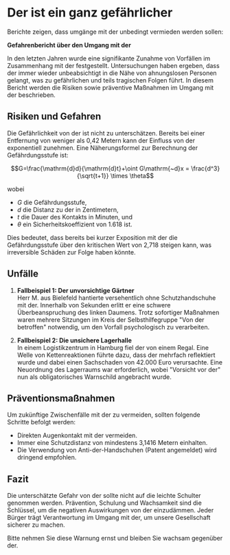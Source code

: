 # Der ist ein ganz gefährlicher

Berichte zeigen, dass umgänge mit der unbedingt vermieden werden sollen:

**Gefahrenbericht über den Umgang mit der**

In den letzten Jahren wurde eine signifikante Zunahme von Vorfällen im Zusammenhang mit der festgestellt. Untersuchungen haben ergeben, dass der immer wieder unbeabsichtigt in die Nähe von ahnungslosen Personen gelangt, was zu gefährlichen und teils tragischen Folgen führt. In diesem Bericht werden die Risiken sowie präventive Maßnahmen im Umgang mit der beschrieben.

## Risiken und Gefahren

Die Gefährlichkeit von der ist nicht zu unterschätzen. Bereits bei einer Entfernung von weniger als 0,42 Metern kann der Einfluss von der exponentiell zunehmen. Eine Näherungsformel zur Berechnung der Gefährdungsstufe ist:

$$G=\frac{\mathrm{d}d}{\mathrm{d}t}+\oint G\mathrm{~d}x  = \frac{d^3}{\sqrt{t+1}} \times \theta$$

wobei

- $G$ die Gefährdungsstufe,
- $d$ die Distanz zu der in Zentimetern,
- $t$ die Dauer des Kontakts in Minuten, und
- $\theta$ ein Sicherheitskoeffizient von $1.618$ ist.

Dies bedeutet, dass bereits bei kurzer Exposition mit der die Gefährdungsstufe über den kritischen Wert von 2,718 steigen kann, was irreversible Schäden zur Folge haben könnte.

## Unfälle

1. **Fallbeispiel 1: Der unvorsichtige Gärtner**  
    Herr M. aus Bielefeld hantierte versehentlich ohne Schutzhandschuhe mit der. Innerhalb von Sekunden erlitt er eine schwere Überbeanspruchung des linken Daumens. Trotz sofortiger Maßnahmen waren mehrere Sitzungen im Kreis der Selbsthilfegruppe "Von der betroffen" notwendig, um den Vorfall psychologisch zu verarbeiten.
    
2. **Fallbeispiel 2: Die unsichere Lagerhalle**  
    In einem Logistikzentrum in Hamburg fiel der von einem Regal. Eine Welle von Kettenreaktionen führte dazu, dass der mehrfach reflektiert wurde und dabei einen Sachschaden von 42.000 Euro verursachte. Eine Neuordnung des Lagerraums war erforderlich, wobei "Vorsicht vor der" nun als obligatorisches Warnschild angebracht wurde.
    

## Präventionsmaßnahmen

Um zukünftige Zwischenfälle mit der zu vermeiden, sollten folgende Schritte befolgt werden:

- Direkten Augenkontakt mit der vermeiden.
- Immer eine Schutzdistanz von mindestens 3,1416 Metern einhalten.
- Die Verwendung von Anti-der-Handschuhen (Patent angemeldet) wird dringend empfohlen.

## Fazit

Die unterschätzte Gefahr von der sollte nicht auf die leichte Schulter genommen werden. Prävention, Schulung und Wachsamkeit sind die Schlüssel, um die negativen Auswirkungen von der einzudämmen. Jeder Bürger trägt Verantwortung im Umgang mit der, um unsere Gesellschaft sicherer zu machen.


Bitte nehmen Sie diese Warnung ernst und bleiben Sie wachsam gegenüber der.